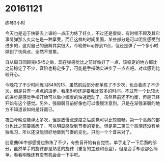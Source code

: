 # 20161121

练琴3小时

今天也是迫于快要去上课的一点压力练了好久，不过还是很爽，有时候不顾及其它事情弹那么久实在是一种享受，而且这样的时间里面，某些部分是可以明显感受到进步的，这对自己的鼓舞其实很大。今晚修bug修到11点，但还是弹了一个多小时弹到了快两点，全然不觉累。

自从周日回顾完k545之后，现在弹感觉比之前好像好了一点，该稳定的地方都比之前稳定了不少，音阶也稳定多了，可能是手指确实进步了一点点吧。对此感到比较开心。

今晚花了不少时间练习849的13，虽然前后部分都单练了不少次，也合着练了不少次，但是只有一点点的进步，看来849还是要堆比较多的时间。不过有一个比较大的进步是感觉手指开始可以做小幅度的快速运动了，虽然目前还不均衡，但是已经开始有这个感觉。另外，强弱弱目前好像也可以慢慢注意到，只是在渐强渐弱的地方不知道该如何是好而已。

夜曲今晚没能弹太多次，但是放慢点速度之后感觉可以比较顺畅。第一个高潮的部分也比之前要熟悉了，可以明显感受到节奏的变化，但是第二第三个高潮还没有单独练习，所以还没能很好地做到节奏的变化，只能一个个音来对了。

创意曲06中部感觉也熟练了不少，有些音开始有自觉性。单手走了一下后面的部分，虽然单手的旋律都是熟悉的旋律（重复的主题和音型），但是合手却没那么简单。看看明晚还有没有机会合一下手吧。
